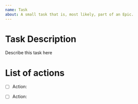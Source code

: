```yaml
---
name: Task
about: A small task that is, most likely, part of an Epic.
---
```

<!-- 1. Name task “Task: Name of the task” -->
<!-- 2. Add task date if meeting or event -->
<!-- 3. Add dateline if hard deadline -->
<!-- Ex. “Task: Do this, due Jan. 5” -->

# Task Description
Describe this task here


# List of actions
- [ ] Action: <!-- Use # if existing issue in same repo -->
- [ ] Action: <!-- Use URL link if exsiting issue in other repo -->


<!-- 4. Assign task to someone -->
<!-- 5. Add labels if needed -->
<!-- 6. Register with project -->
<!-- 7. Define milestone if needed --> 
